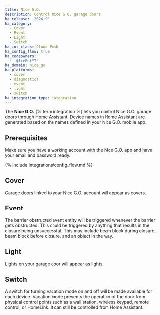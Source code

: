 ```yaml
---
title: Nice G.O.
description: Control Nice G.O. garage doors
ha_release: '2024.9'
ha_category:
  - Cover
  - Event
  - Light
  - Switch
ha_iot_class: Cloud Push
ha_config_flow: true
ha_codeowners:
  - '@IceBotYT'
ha_domain: nice_go
ha_platforms:
  - cover
  - diagnostics
  - event
  - light
  - switch
ha_integration_type: integration
---
```


The **Nice G.O.** {% term integration %} lets you control Nice G.O. garage doors through Home Assistant. Device names in Home Assistant are generated based on the names defined in your Nice G.O. mobile app.

## Prerequisites

Make sure you have a working account with the Nice G.O. app and have your email and password ready.

{% include integrations/config_flow.md %}

## Cover

Garage doors linked to your Nice G.O. account will appear as covers.

## Event

The barrier obstructed event entity will be triggered whenever the barrier gets obstructed. This could be triggered by anything that results in the closure being unsuccessful. This may include beam block during closure, beam block before closure, and an object in the way.

## Light

Lights on your garage door will appear as lights.

## Switch

A switch for turning vacation mode on and off will be made available for each device. Vacation mode prevents the operation of the door from physical control points such as a wall station, wireless keypad, remote control, or HomeLink. It can still be controlled from Home Assistant.
